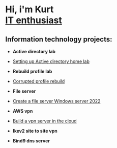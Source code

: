 <h1>Hi, i'm Kurt <br/><a href="https">IT enthusiast</a> 

<h2> Information technology projects:</h2>

- <b>Active directory lab</b>
- [Setting up Active directory home lab](https://github.com/KurtRoepke/Active-Directory-Lab/blob/main/README.md)
- <b>Rebuild profile lab</b>
- [Corrupted profile rebuild](https://github.com/KurtRoepke/Rebuild-profile/blob/main/README.md) 
- <b>File server</b>
 - [Create a file server Windows server 2022](https://github.com/KurtRoepke/File-Server-Setup/blob/main/README.md)
- <b>AWS vpn</b>
 - [Build a vpn server in the cloud](https://github.com/KurtRoepke/AWS-vpn-/blob/main/README.md)
- <b>Ikev2 site to site vpn</b>

- <b>Bind9 dns server</b>
<!--- <b>next repo</b>
  - [ Ikev2 vpn with ipsec policy ](https://https://github.com/KurtRoepke/ikev2-vpn/blob/main/README.md)
    

<h2>Certifications</h2>

- Comptia a+

- Google IT support professional certificate

- Cisco CCNA
  

<!-- <h2>Connect with me:</h2>


[<img align="left" alt="JoshMadakor | LinkedIn" width="22px" src="https://cdn.jsdelivr.net/npm/simple-icons@v3/icons/linkedin.svg" />][linkedin]







Here are some ideas to get you started:

- 🔭 I’m currently working on ...
- 🌱 I’m currently learning ...
- 👯 I’m looking to collaborate on ...
- 🤔 I’m looking for help with ...
- 💬 Ask me about ...
- 📫 How to reach me: ...
- 😄 Pronouns: ...
- ⚡ Fun fact: ...
-->
